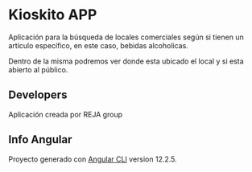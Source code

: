 # Kioskito APP

Aplicación para la búsqueda de locales comerciales según si tienen un artículo específico, en este caso, bebidas alcoholicas.

Dentro de la misma podremos ver donde esta ubicado el local y si esta abierto al público.

## Developers

Aplicación creada por REJA group

## Info Angular

Proyecto generado con [Angular CLI](https://github.com/angular/angular-cli) version 12.2.5.
